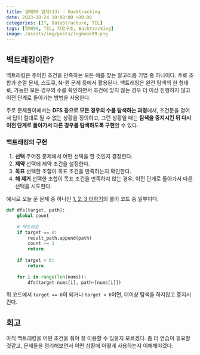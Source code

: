 ```yaml
---
title: 항해99 일지(13) - Backtracking 
date: 2023-10-24 19:00:00 +09:00
categories: [IT, DataStructure, TIL]
tags: [항해99, TIL, 자료구조, Backtracking]
image: /assets/img/posts/logbook99.png
---
```


## 백트래킹이란?
백트래킹은 주어진 조건을 만족하는 모든 해를 찾는 알고리즘 기법 중 하나이다. 주로 조합과 순열 문제, 스도쿠, N-퀸 문제 등에서 활용된다. 백트래킹은 완전 탐색의 한 형태로, 가능한 모든 경우의 수를 확인하면서 조건에 맞지 않는 경우 더 이상 진행하지 않고 이전 단계로 돌아가는 방법을 사용한다.    
    
주로 문제풀이에서는 **DFS 등으로 모든 경우의 수를 탐색하는 과정**에서, 조건문을 걸어서 답이 절대로 될 수 없는 상황을 정의하고, 그런 상황일 때는 **탐색을 중지시킨 뒤 다시 이전 단계로 돌아가서 다른 경우를 탐색하도록 구현**할 수 있다.

### 백트래킹의 구현

1. **선택**
	주어진 문제에서 어떤 선택을 할 것인지 결정한다.
2. **제약**
	선택에 제약 조건을 설정한다.
3. **목표**
	선택한 조합이 목표 조건을 만족하는지 확인한다.
4. **해 제거**
	선택한 조합이 목표 조건을 만족하지 않는 경우, 이전 단게로 돌아가서 다른 선택을 시도한다.

예시로 오늘 푼 문제 중 하나인 [1, 2, 3 더하기](https://honge7694.github.io/posts/%ED%95%AD%ED%95%B499-1,-2,-3-%EB%8D%94%ED%95%98%EA%B8%B0-baekjoon/)의 풀이 코드 중 일부이다.

```python
def dfs(target, path):
	global count
	
	# 백트래킹
	if target == 0:
		result_path.append(path)
		count += 1
		return
		
	if target < 0:
		return
	
	for i in range(len(nums)):
		dfs(target-nums[i], path+[nums[i]])
```

위 코드에서 `target == 0`이 되거나 `target < 0`이면, 더이상 탐색을 하지않고 중지시킨다.

## 회고
아직 백트래킹을 어떤 조건을 줘야 잘 이용할 수 있을지 모르겠다. 좀 더 연습이 필요할 것같고, 문제들을 정리해보면서 어떤 상황에 어떻게 사용하는지 이해해야겠다.
